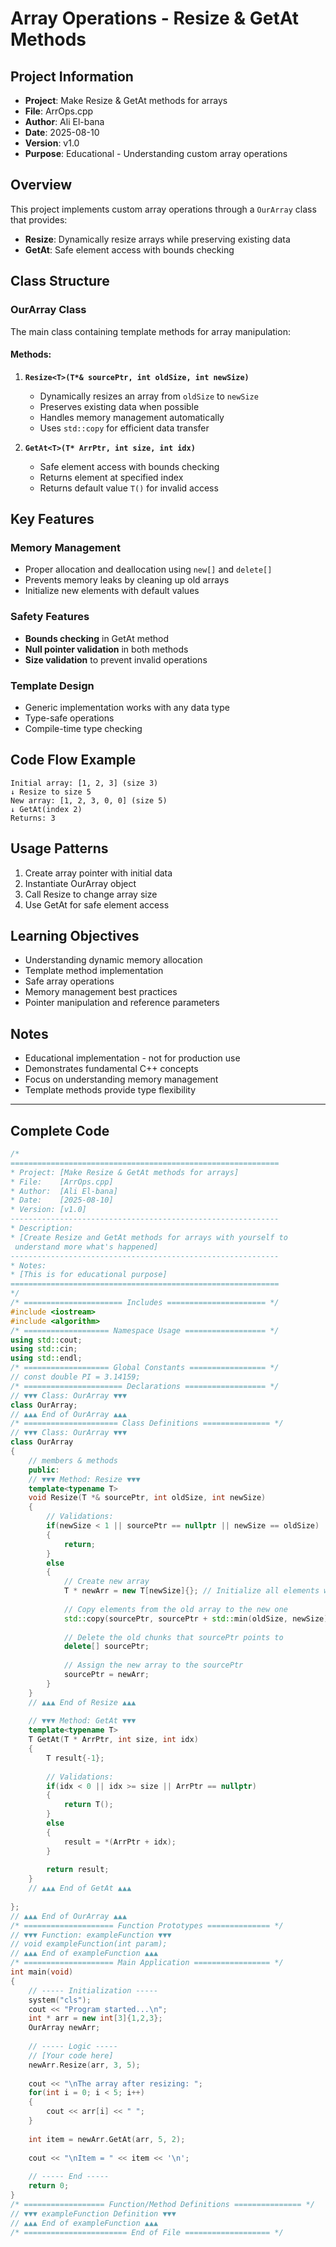 # Array Operations - Resize & GetAt Methods

## Project Information

- **Project**: Make Resize & GetAt methods for arrays
- **File**: ArrOps.cpp
- **Author**: Ali El-bana
- **Date**: 2025-08-10
- **Version**: v1.0
- **Purpose**: Educational - Understanding custom array operations

## Overview

This project implements custom array operations through a `OurArray` class that provides:

- **Resize**: Dynamically resize arrays while preserving existing data
- **GetAt**: Safe element access with bounds checking

## Class Structure

### OurArray Class

The main class containing template methods for array manipulation:

#### Methods:

1. **`Resize<T>(T*& sourcePtr, int oldSize, int newSize)`**
    
    - Dynamically resizes an array from `oldSize` to `newSize`
    - Preserves existing data when possible
    - Handles memory management automatically
    - Uses `std::copy` for efficient data transfer
2. **`GetAt<T>(T* ArrPtr, int size, int idx)`**
    
    - Safe element access with bounds checking
    - Returns element at specified index
    - Returns default value `T()` for invalid access

## Key Features

### Memory Management

- Proper allocation and deallocation using `new[]` and `delete[]`
- Prevents memory leaks by cleaning up old arrays
- Initialize new elements with default values

### Safety Features

- **Bounds checking** in GetAt method
- **Null pointer validation** in both methods
- **Size validation** to prevent invalid operations

### Template Design

- Generic implementation works with any data type
- Type-safe operations
- Compile-time type checking

## Code Flow Example

```
Initial array: [1, 2, 3] (size 3)
↓ Resize to size 5
New array: [1, 2, 3, 0, 0] (size 5)
↓ GetAt(index 2)
Returns: 3
```

## Usage Patterns

1. Create array pointer with initial data
2. Instantiate OurArray object
3. Call Resize to change array size
4. Use GetAt for safe element access

## Learning Objectives

- Understanding dynamic memory allocation
- Template method implementation
- Safe array operations
- Memory management best practices
- Pointer manipulation and reference parameters

## Notes

- Educational implementation - not for production use
- Demonstrates fundamental C++ concepts
- Focus on understanding memory management
- Template methods provide type flexibility

---

## Complete Code

```cpp
/*
============================================================
* Project: [Make Resize & GetAt methods for arrays]
* File:    [ArrOps.cpp]
* Author:  [Ali El-bana]
* Date:    [2025-08-10]
* Version: [v1.0]
------------------------------------------------------------
* Description:
* [Create Resize and GetAt methods for arrays with yourself to 
 understand more what's happened]
------------------------------------------------------------
* Notes:
* [This is for educational purpose]
============================================================
*/
/* ====================== Includes ====================== */
#include <iostream>
#include <algorithm>
/* =================== Namespace Usage ================== */
using std::cout;
using std::cin;
using std::endl;
/* =================== Global Constants ================= */
// const double PI = 3.14159;
/* ====================== Declarations ================== */
// ▼▼▼ Class: OurArray ▼▼▼
class OurArray;
// ▲▲▲ End of OurArray ▲▲▲
/* ===================== Class Definitions =============== */
// ▼▼▼ Class: OurArray ▼▼▼
class OurArray 
{
    // members & methods
	public:
	// ▼▼▼ Method: Resize ▼▼▼
	template<typename T>
	void Resize(T *& sourcePtr, int oldSize, int newSize)
	{
		// Validations:
		if(newSize < 1 || sourcePtr == nullptr || newSize == oldSize)
		{
			return;
		}
		else
		{
			// Create new array
			T * newArr = new T[newSize]{}; // Initialize all elements with default typedef
			
			// Copy elements from the old array to the new one
			std::copy(sourcePtr, sourcePtr + std::min(oldSize, newSize), newArr);
			
			// Delete the old chunks that sourcePtr points to
			delete[] sourcePtr;
			
			// Assign the new array to the sourcePtr
			sourcePtr = newArr;
		}
	}
	// ▲▲▲ End of Resize ▲▲▲
	
	// ▼▼▼ Method: GetAt ▼▼▼
	template<typename T>
	T GetAt(T * ArrPtr, int size, int idx)
	{
		T result{-1};
		
		// Validations:
		if(idx < 0 || idx >= size || ArrPtr == nullptr)
		{
			return T();
		}
		else
		{
			result = *(ArrPtr + idx);
		}
		
		return result;
	}
	// ▲▲▲ End of GetAt ▲▲▲
	
};
// ▲▲▲ End of OurArray ▲▲▲
/* ==================== Function Prototypes ============== */
// ▼▼▼ Function: exampleFunction ▼▼▼
// void exampleFunction(int param);
// ▲▲▲ End of exampleFunction ▲▲▲
/* ==================== Main Application ================= */
int main(void) 
{
    // ----- Initialization -----
    system("cls");
    cout << "Program started...\n";
	int * arr = new int[3]{1,2,3};
	OurArray newArr;
	
    // ----- Logic -----
    // [Your code here]
	newArr.Resize(arr, 3, 5);
	
	cout << "\nThe array after resizing: ";
	for(int i = 0; i < 5; i++) 
	{
		cout << arr[i] << " ";
    }
	
	int item = newArr.GetAt(arr, 5, 2);
	
	cout << "\nItem = " << item << '\n';
	
    // ----- End -----
    return 0;
}
/* ================== Function/Method Definitions =============== */
// ▼▼▼ exampleFunction Definition ▼▼▼
// ▲▲▲ End of exampleFunction ▲▲▲
/* ======================= End of File =================== */
```